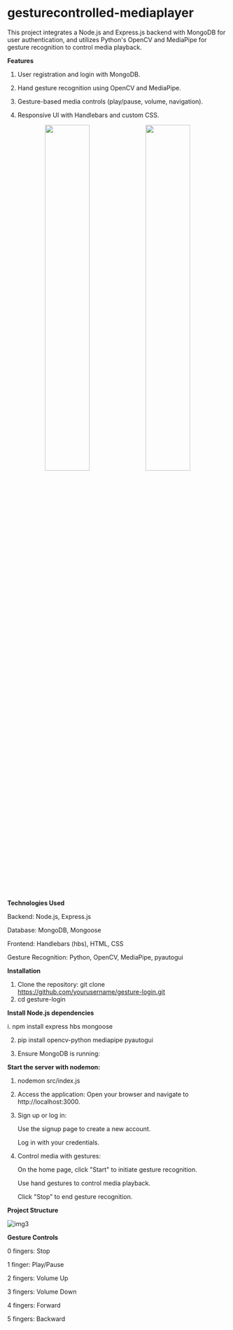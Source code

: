 # gesturecontrolled-mediaplayer
This project integrates a Node.js and Express.js backend with MongoDB for user authentication, and utilizes Python's OpenCV and MediaPipe for gesture recognition to control media playback.​

**Features**

1. User registration and login with MongoDB.

2. Hand gesture recognition using OpenCV and MediaPipe.

3. Gesture-based media controls (play/pause, volume, navigation).

4. Responsive UI with Handlebars and custom CSS.​

<p align="center">
  <img src="https://github.com/user-attachments/assets/fbde6d16-30e3-4a23-b354-f659c8453bce" width="45%" />
  <img src="https://github.com/user-attachments/assets/2c1aea82-17fb-4244-9987-f4adbefa7774" width="45%" />
</p>




**Technologies Used**

Backend: Node.js, Express.js

Database: MongoDB, Mongoose

Frontend: Handlebars (hbs), HTML, CSS

Gesture Recognition: Python, OpenCV, MediaPipe, pyautogui​

**Installation**

1. Clone the repository:
git clone https://github.com/yourusername/gesture-login.git
2. cd gesture-login

**Install Node.js dependencies**

i. npm install express hbs mongoose

2. pip install opencv-python mediapipe pyautogui

3. Ensure MongoDB is running:

**Start the server with nodemon:**
1. nodemon src/index.js

2. Access the application:
   Open your browser and navigate to http://localhost:3000.

3. Sign up or log in:

   Use the signup page to create a new account.

   Log in with your credentials.​

4. Control media with gestures:

   On the home page, click "Start" to initiate gesture recognition.

   Use hand gestures to control media playback.

   Click "Stop" to end gesture recognition.​


**Project Structure**

![img3](https://github.com/user-attachments/assets/955941f4-2171-4efb-a845-eb997ab7d03e)



**Gesture Controls**

0 fingers: Stop

1 finger: Play/Pause

2 fingers: Volume Up

3 fingers: Volume Down

4 fingers: Forward

5 fingers: Backward​
